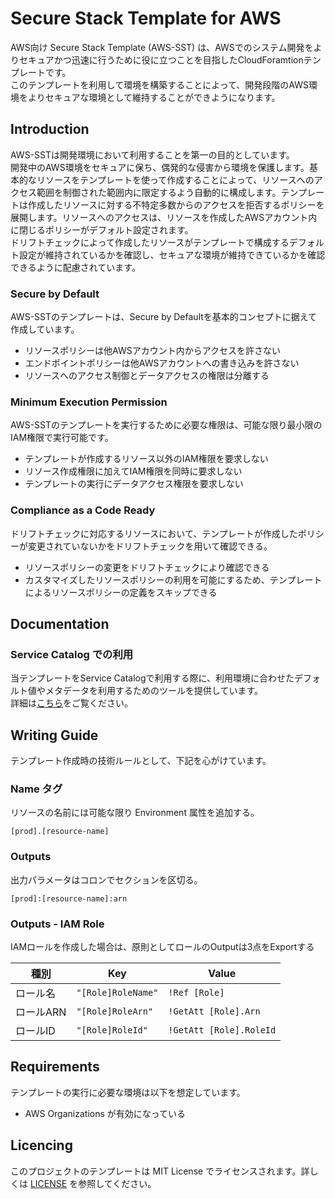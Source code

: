 # Secure Stack Template for AWS

AWS向け Secure Stack Template (AWS-SST) は、AWSでのシステム開発をよりセキュアかつ迅速に行うために役に立つことを目指したCloudForamtionテンプレートです。  
このテンプレートを利用して環境を構築することによって、開発段階のAWS環境をよりセキュアな環境として維持することができようになります。

## Introduction

AWS-SSTは開発環境において利用することを第一の目的としています。  
開発中のAWS環境をセキュアに保ち、偶発的な侵害から環境を保護します。基本的なリソースをテンプレートを使って作成することによって、リソースへのアクセス範囲を制御された範囲内に限定するよう自動的に構成します。テンプレートは作成したリソースに対する不特定多数からのアクセスを拒否するポリシーを展開します。リソースへのアクセスは、リソースを作成したAWSアカウント内に閉じるポリシーがデフォルト設定されます。  
ドリフトチェックによって作成したリソースがテンプレートで構成するデフォルト設定が維持されているかを確認し、セキュアな環境が維持できているかを確認できるように配慮されています。

### Secure by Default

AWS-SSTのテンプレートは、Secure by Defaultを基本的コンセプトに据えて作成しています。

- リソースポリシーは他AWSアカウント内からアクセスを許さない
- エンドポイントポリシーは他AWSアカウントへの書き込みを許さない
- リソースへのアクセス制御とデータアクセスの権限は分離する

### Minimum Execution Permission

AWS-SSTのテンプレートを実行するために必要な権限は、可能な限り最小限のIAM権限で実行可能です。

- テンプレートが作成するリソース以外のIAM権限を要求しない
- リソース作成権限に加えてIAM権限を同時に要求しない
- テンプレートの実行にデータアクセス権限を要求しない

### Compliance as a Code Ready

ドリフトチェックに対応するリソースにおいて、テンプレートが作成したポリシーが変更されていないかをドリフトチェックを用いて確認できる。

- リソースポリシーの変更をドリフトチェックにより確認できる
- カスタマイズしたリソースポリシーの利用を可能にするため、テンプレートによるリソースポリシーの定義をスキップできる

## Documentation

### Service Catalog での利用
当テンプレートをService Catalogで利用する際に、利用環境に合わせたデフォルト値やメタデータを利用するためのツールを提供しています。  
詳細は[こちら](customizer/README.md)をご覧ください。

## Writing Guide

テンプレート作成時の技術ルールとして、下記を心がけています。

### Name タグ

リソースの名前には可能な限り Environment 属性を追加する。

```
[prod].[resource-name]
```

### Outputs

出力パラメータはコロンでセクションを区切る。

```
[prod]:[resource-name]:arn
```

### Outputs - IAM Role

IAMロールを作成した場合は、原則としてロールのOutputは3点をExportする

| 種別      | Key                | Value                   |
|-----------|--------------------|-------------------------|
| ロール名  | `"[Role]RoleName"` | `!Ref [Role]`           |
| ロールARN | `"[Role]RoleArn"`  | `!GetAtt [Role].Arn`    |
| ロールID  | `"[Role]RoleId"`   | `!GetAtt [Role].RoleId` |

## Requirements

テンプレートの実行に必要な環境は以下を想定しています。

- AWS Organizations が有効になっている

## Licencing

このプロジェクトのテンプレートは MIT License でライセンスされます。詳しくは [LICENSE](LICENSE) を参照してください。
